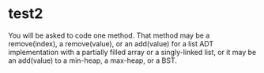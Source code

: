 # test2
You will be asked to code one method. That method may be a remove(index), a remove(value), or an add(value) for a list ADT implementation with a partially filled array or a singly-linked list, or it may be an add(value) to a min-heap, a max-heap, or a BST.
